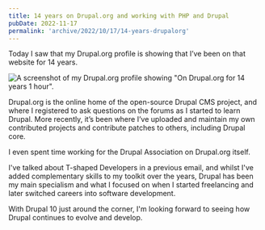 ```yaml
---
title: 14 years on Drupal.org and working with PHP and Drupal
pubDate: 2022-11-17
permalink: 'archive/2022/10/17/14-years-drupalorg'
---
```


Today I saw that my Drupal.org profile is showing that I’ve been on that website for 14 years.

![A screenshot of my Drupal.org profile showing "On Drupal.org for 14 years 1 hour".](/images/14-drupalorg.jpg)

Drupal.org is the online home of the open-source Drupal CMS project, and where I registered to ask questions on the forums as I started to learn Drupal. More recently, it’s been where I’ve uploaded and maintain my own contributed projects and contribute patches to others, including Drupal core.

I even spent time working for the Drupal Association on Drupal.org itself.

I've talked about T-shaped Developers in a previous email, and whilst I've added complementary skills to my toolkit over the years, Drupal has been my main specialism and what I focused on when I started freelancing and later switched careers into software development.

With Drupal 10 just around the corner, I'm looking forward to seeing how Drupal continues to evolve and develop.
